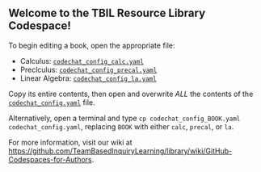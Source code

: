 ## Welcome to the TBIL Resource Library Codespace!

<!--
To see a prettier version of this file with clickable links, 
press [Ctrl/Cmd]+[Shift]+[v] on your keyboard.
-->

To begin editing a book, open the appropriate file:

- Calculus: [`codechat_config_calc.yaml`](codechat_config_calc.yaml)
- Preclculus: [`codechat_config_precal.yaml`](codechat_config_precal.yaml)
- Linear Algebra: [`codechat_config_la.yaml`](codechat_config_la.yaml)

Copy its entire contents, then open and overwrite *ALL* the contents of
the [`codechat_config.yaml`](codechat_config.yaml) file.

Alternatively, open a terminal and type `cp codechat_config_BOOK.yaml codechat_config.yaml`,
replacing `BOOK` with either `calc`, `precal`, or `la`.

For more information, visit our wiki at
<https://github.com/TeamBasedInquiryLearning/library/wiki/GitHub-Codespaces-for-Authors>.
